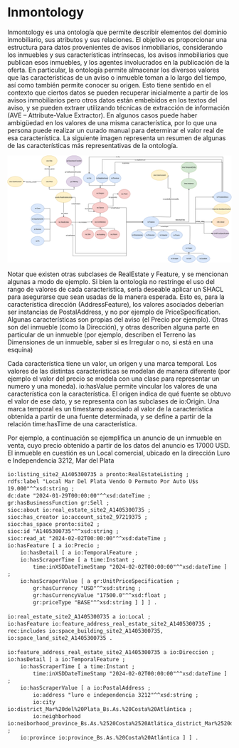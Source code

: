 # Inmontology
Inmontology es una ontología que permite describir elementos del dominio inmobiliario, sus atributos y sus relaciones. El objetivo es proporcionar una estructura para datos provenientes de avisos inmobiliarios, considerando los inmuebles y sus características intrínsecas, los avisos inmobiliarios que publican esos inmuebles, y los agentes involucrados en la publicación de la oferta. En particular, la ontología permite almacenar los diversos valores que las características de un aviso o inmueble toman a lo largo del tiempo, así como también permite conocer su origen. Esto tiene sentido en el contexto que ciertos datos se pueden recuperar inicialmente a partir de los avisos inmobiliarios pero otros datos están embebidos en los textos del aviso, y se pueden extraer utilizando técnicas de extracción de información (AVE – Attribute-Value Extractor). En algunos casos puede haber ambigüedad en los valores de una misma característica, por lo que una persona puede realizar un curado manual para determinar el valor real de esa característica.
La siguiente imagen representa un resumen de algunas de las características más representativas de la ontología.

![](inmontology.png "Inmontology")



Notar que existen otras subclases de RealEstate y Feature, y se mencionan algunas a modo de ejemplo.
Si bien la ontología no restringe el uso del rango de valores de cada característica, sería deseable aplicar un SHACL para asegurarse que sean usadas de la manera esperada. Esto es, para la característica dirección (AddressFeature), los valores asociados deberían ser instancias de PostalAddress, y no por ejemplo de PriceSpecification.
Algunas características son propias del aviso (el Precio por ejemplo). Otras son del inmueble (como la Dirección), y otras describen alguna parte en particular de un inmueble (por ejemplo, describen el Terreno las Dimensiones de un inmueble, saber si es Irregular o no, si está en una esquina)

Cada característica tiene un valor, un origen y una marca temporal.
Los valores de las distintas características se modelan de manera diferente (por ejemplo el valor del precio se modela con una clase para representar un numero y una moneda). io:hasValue permite vincular los valores de una característica con la característica.
El origen indica de qué fuente se obtuvo el valor de ese dato, y se representa con las subclases de io:Origin.
Una marca temporal es un timestamp asociado al valor de la característica obtenida a partir de una fuente determinada, y se define a partir de la relación time:hasTime de una característica.

Por ejemplo, a continuación se ejemplifica un anuncio de un inmueble en venta, cuyo precio obtenido a partir de los datos del anuncio es 17000 USD. El inmueble en cuestión es un Local comercial, ubicado en la dirección Luro e Independencia 3212, Mar del Plata

```
io:listing_site2_A1405300735 a pronto:RealEstateListing ;
rdfs:label "Local Mar Del Plata Vendo O Permuto Por Auto U$s 19.000"^^xsd:string ;
dc:date "2024-01-29T00:00:00"^^xsd:dateTime ;
gr:hasBusinessFunction gr:Sell ;
sioc:about io:real_estate_site2_A1405300735 ;
sioc:has_creator io:account_site2_97219375 ;
sioc:has_space pronto:site2 ;
sioc:id "A1405300735"^^xsd:string ;
sioc:read_at "2024-02-02T00:00:00"^^xsd:dateTime ;
io:hasFeature [ a io:Precio ;
    io:hasDetail [ a io:TemporalFeature ;
    io:hasScraperTime [ a time:Instant ;
        time:inXSDDateTimeStamp "2024-02-02T00:00:00"^^xsd:dateTime ] ;
    io:hasScraperValue [ a gr:UnitPriceSpecification ;
        gr:hasCurrency "USD"^^xsd:string ;
        gr:hasCurrencyValue "17500.0"^^xsd:float ;
        gr:priceType "BASE"^^xsd:string ] ] ] .

io:real_estate_site2_A1405300735 a io:Local ;
io:hasFeature io:feature_address_real_estate_site2_A1405300735 ;
rec:includes io:space_building_site2_A1405300735,
io:space_land_site2_A1405300735 .

io:feature_address_real_estate_site2_A1405300735 a io:Direccion ;
io:hasDetail [ a io:TemporalFeature ;
    io:hasScraperTime [ a time:Instant ;
        time:inXSDDateTimeStamp "2024-02-02T00:00:00"^^xsd:dateTime ] ;
    io:hasScraperValue [ a io:PostalAddress ;
        io:address "luro e independencia 3212"^^xsd:string ;
        io:city io:district_Mar%20del%20Plata_Bs.As.%20Costa%20Atlántica ;
        io:neighborhood io:neiborhood_province_Bs.As.%2520Costa%2520Atlática_district_Mar%2520del%2520Plata_Bs.As.%2520Costa%2520Atlántica_Centro ;
    io:province io:province_Bs.As.%20Costa%20Atlántica ] ] .
```